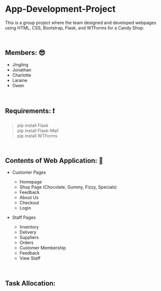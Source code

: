 # App-Development-Project
This is a group project where the team designed and developed webpages using HTML, CSS, Bootstrap, Flask, and WTForms for a Candy Shop.

&nbsp;
## Members: :sunglasses:
- Jingling
- Jonathan
- Charlotte
- Laraine
- Owen

&nbsp;
## Requirements: :exclamation:
> pip install Flask <br>
> pip install Flask-Mail <br>
> pip install WTForms <br>

&nbsp;
## Contents of Web Application: :page_facing_up:
- Customer Pages
  - Homepage
  - Shop Page (Chocolate, Gummy, Fizzy, Specials)
  - Feedback
  - About Us
  - Checkout
  - Login

- Staff Pages
  - Inventory
  - Delivery
  - Suppliers
  - Orders
  - Customer Membership
  - Feedback
  - View Staff

&nbsp;
## Task Allocation:


&nbsp;
